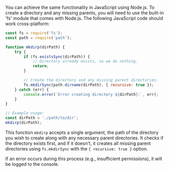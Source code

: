 You can achieve the same functionality in JavaScript using Node.js. To create a directory and any missing parents, you will need to use the built-in 'fs' module that comes with Node.js. The following JavaScript code should work cross-platform:

```javascript
const fs = require('fs');
const path = require('path');

function mkdirp(dirPath) {
    try {
        if (fs.existsSync(dirPath)) {
            // Directory already exists, so we do nothing.
            return;
        }

        // Create the directory and any missing parent directories.
        fs.mkdirSync(path.dirname(dirPath), { recursive: true });
    } catch (err) {
        console.error(`Error creating directory ${dirPath}:`, err);
    }
}

// Example usage:
const dirPath = './path/to/dir';
mkdirp(dirPath);
```

This function `mkdirp` accepts a single argument, the path of the directory you wish to create along with any necessary parent directories. It checks if the directory exists first, and if it doesn't, it creates all missing parent directories using `fs.mkdirSync` with the `{ recursive: true }` option.

If an error occurs during this process (e.g., insufficient permissions), it will be logged to the console.
